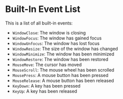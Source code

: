 # Built-In Event List

This is a list of all built-in events:
* `WindowClose`: The window is closing
* `WindowFocus`: The window has gained focus
* `WindowUnfocus`: The window has lost focus
* `WindowResize`: The size of the window has changed
* `WindowMinimize`: The window has been minimized
* `WindowRestore`: The window has been restored
* `MouseMove`: The cursor has moved
* `MouseScroll`: The mouse wheel has been scrolled
* `MousePress`: A mouse button has been pressed
* `MouseRelease`: A mouse button has been released
* `KeyDown`: A key has been pressed
* `KeyUp`: A key has been released